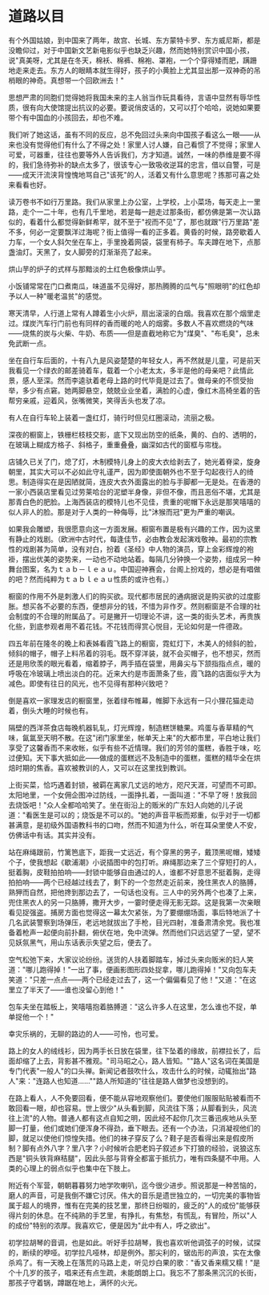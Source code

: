 # 道路以目

有个外国姑娘，到中国来了两年，故宫、长城、东方蒙特卡罗、东方威尼斯，都是没瞻仰过，对于中国新文艺新电影似乎也缺乏兴趣，然而她特别赏识中国小孩，说"真美呀，尤其是在冬天，棉袄、棉裤、棉袍、罩袍，一个个穿得矮而肥，蹒跚地走来走去。东方人的眼睛本就生得好，孩子的小黄脸上尤其显出那一双神奇的吊梢眼的神奇。真想带一个回欧洲去！"

思想严肃的同胞们觉得她将我国未来的主人翁当作玩具看待，言语中显然有辱华性质，很有向大使馆提出抗议的必要。要说俏皮话的，又可以打个哈哈，说她如果要带个有中国血的小孩回去，却也不难。

我们听了她这话，虽有不同的反应，总不免回过头来向中国孩子看这么一眼——从来也没有觉得他们有什么了不得之处！家里人讨人嫌，自己看惯了不觉得；家里人可爱，可器重，往往也要等外人告诉我们，方才知道。诚然，一味的恭维是要不得的，我们急待弥补的缺点太多了，很该专心一致吸收逆耳的忠言，借以自警，可是——成天汗流浃背惶愧地骂自己"该死"的人，活着又有什么意思呢？拣那可喜之处来看看也好。

读万卷书不如行万里路。我们从家里上办公室，上学校，上小菜场，每天走上一里路，走个一二十年，也有几千里地，若是每一趟走过那条街，都仿佛是第一次认路似的，看着什么都觉得新鲜希罕，就不至于"视而不见"了，那也就跟"行万里路"差不多，何必一定要飘洋过海呢？街上值得一看的正多着。黄昏的时候，路旁歇着人力车，一个女人斜欠坐在车上，手里挽着网袋，袋里有柿子。车夫蹲在地下，点那盏油灯。天黑了，女人脚旁的灯渐渐亮了起来。

烘山芋的炉子的式样与那黯淡的土红色极像烘山芋。

小饭铺常常在门口煮南瓜，味道虽不见得好，那热腾腾的瓜气与"照眼明"的红色却予以人一种"暖老温贫"的感觉。

寒天清早，人行道上常有人蹲着生小火炉，扇出滚滚的白烟。我喜欢在那个烟里走过。煤炭汽车行门前也有同样的香而暖的呛人的烟雾。多数人不喜欢燃烧的气味——烧焦的炭与火柴、牛奶、布质——但是直截地称它为"煤臭"、"布毛臭"，总未免武断一点。

坐在自行车后面的，十有八九是风姿楚楚的年轻女人，再不然就是儿童，可是前天我看见一个绿衣的邮差骑着车，载着一个小老太太，多半是他的母亲吧？此情此景，感人至深。然而李逵驮着老母上路的时代毕竟是过去了。做母亲的不惯受抬举，多少有点窘。她两脚悬空，兢兢业业坐着，满脸的心虚，像红木高椅坐着的告帮穷亲戚，迎着风，张嘴微笑，笑得舌头也发了凉。

有人在自行车轮上装着一盏红灯，骑行时但见红圈滚动，流丽之极。

深夜的橱窗上，铁栅栏枝枝交影，底下又现出防空的纸条，黄的、白的、透明的，在玻璃上糊成方格子、斜格子，重重叠叠，幽深如古代的窗框与帘栊。

店铺久已关了门，熄了灯，木制模特儿身上的皮大衣给剥去了，她光着脊梁，旋身朝里，其实大可以不必如此守礼谨严，因为即使面朝外也不至于勾起夜行人的绮思。制造得实在是因陋就简，连皮大衣外面露出的脸与手脚都一无是处。在香港的一家小西装店里看见过劳莱哈台的泥塑半身像，非但不像，而且恶俗不堪，尤其是那青白色的肥脸。上海西装店的模特儿也不见佳，贵重的呢帽下永远是那笑嘻嘻的似人非人的脸。那是对于人类的一种侮辱，比"沐猴而冠"更为严重的嘲讽。

如果我会雕塑，我很愿意向这一方面发展。橱窗布置是极有兴趣的工作，因为这里有静止的戏剧。（欧洲中古时代，每逢佳节，必由教会发起演戏敬神。最初的宗教性的戏剧甚为简单，没有对白，扮着《圣经》中人物的演员，穿上金彩辉煌的袍褂，摆出优美的姿势来，一动也不动地站着。每隔几分钟换一个姿势，组成另一种舞台图案，名为ｔａｂ－ｌｅａｕ。中国迎神赛会，台阁上扮戏的，想必是有唱做的吧？然而纯粹为ｔａｂｌｅａｕ性质的或许也有。）

橱窗的作用不外是刺激人们的购买欲。现代都市居民的通病据说是购买欲的过度膨胀。想买各不必要的东西，便想非分的钱，不惜为非作歹。然则橱窗是不合理的社会制度的不合理的附属品了。可是撇开一切理论不讲，这一类的街头艺术，再贵族化些，到底参观者用不着花钱。不花钱而得赏心悦目，无论如何是一件德政。

四五年前在隆冬的晚上和表姊看霞飞路上的橱窗，霓虹灯下，木美人的倾斜的脸，倾斜的帽子，帽子上料吊着的羽毛。既不穿洋装，就不会买帽子，也不想买，然而还是用欣羡的眼光看着，缩着脖子，两手插在袋里，用鼻尖与下颔指指点点，暖的呼吸在冷玻璃上喷出淡白的花。近来大约是市面萧条了些，霞飞路的店面似乎大为减色。即使有往日的风光，也不见得有那种兴致吧？

倒是喜欢一家理发店的橱窗里，张着绿布帷幕，帷脚下永远有一只小狸花猫走动着，倒头大睡的时候也有。

隔壁的西洋茶食店每晚机器轧轧，灯光辉煌，制造糕饼糖果。鸡蛋与香草精的气味，氤氲至天明不散。在这"闭门家里坐，帐单天上来"的大都市里，平白地让我们享受了这馨香而不来收帐，似乎有些不近情理。我们的芳邻的蛋糕，香胜于味，吃过便知。天下事大抵如此——做成的蛋糕远不及制造中的蛋糕，蛋糕的精华全在烘焙时期的焦香。喜欢被教训的人，又可以在这里找到教训。

上街买菜，恰巧遇着封锁，被羁在离家几丈远的地方，咫尺天涯，可望而不可即。太阳地里，一个女佣企图冲过防线，一面挣扎着，一面叫道："不早了呀！放我回去烧饭吧！"众人全都哈哈笑了。坐在街沿上的贩米的广东妇人向她的儿子说道："看医生是可以的；烧饭是不可以的。"她的声音平板而郑重，似乎对于一切都甚满意，是初级外国语教科书的口吻，然而不知道为什么，听在耳朵里使人不安，仿佛话中有话。其实并没有。

站在麻绳跟前，竹篱笆底下，距我一丈远近，有个穿黑的男子，戴顶黑呢帽，矮矮个子，使我想起《歇浦潮》小说插图中的包打听。麻绳那边来了三个穿短打的人，挺着胸，皮鞋拍拍响——封锁中能够自由通过的人，谁都不好意思不挺着胸，走得拍拍响——两个已经越过线去了，剩下的一个忽然走近前来，挽住黑衣人的胳膊，熟狎而自然，把他搀到那边去了，一句话也没有。三人中的另外两个也凑了上来，兜住黑衣人的另一只胳膊，撒开大步，一霎时便走得无影无踪。这是我第一次亲眼看见捉强盗。捕房方面也觉得这一幕太欠紧张，为了要绷绷场面，事后特地派了十几名武装警察到场弹压，老远地就拔出了手枪，目光四射，准备肃清余党。我也准备着枪声一起便向前扑翻，俯伏在地，免中流弹。然而他们只远远望了一望，望不见妖氛黑气，用山东话表示失望之后，便去了。

空气松弛下来，大家议论纷纷。送货的人扶着脚踏车，掉过头来向贩米的妇人笑道："哪儿跑得掉！"一出了事，便画影图形四处捉拿，哪儿跑得掉！"又向包车夫笑道："只差一点点——两个已经走过去了，这一个偏偏看见了他！"又道："在这里立了半天了——谁也没留心到他！"

包车夫坐在踏板上，笑嘻嘻抱着胳膊道："这么许多人在这里，怎么谁也不捉，单单捉他一个！"

幸灾乐祸的，无聊的路边的人——可怜，也可爱。

路上的女人的绒线衫，因为两手长日放在袋里，往下坠着的缘故，前襟拉长了，后面却缩了上去，背影甚不雅观。"司马昭之心，路人皆知。""路人"这名词在美国是专门代表"一般人"的口头禅。新闻记者鼓吹什么，攻击什么的时候，动辄抬出"路人"来："连路人也知道……""路人所知道的"往往是路人做梦也没想到的。

在路上看人，人不免要回看，便不能从容地观察他们。要使他们服服贴贴被看而不敢回看一眼，却也容易。世上很少"从头看到脚，风流往下落；从脚看到头，风流往上流"的人物。普通人都有这点自知之明，因此经不起你几次三番迅疾地从头至脚一打量，他们或她们便浑身不得劲，垂下眼去。还有一个办法，只消凝视他们的脚，就足以使他们惊惶失措。他们的袜子穿反了么？鞋子是否看得出来是假皮所制？脚有点外八字？里八字？小时候听合肥老妈子叙述乡下打狼的经验，说狼这东西是"铜头铁背麻秸腿"，因此头部与背脊全都富于抵抗力，唯有四条腿不中用。人类的心理上的弱点似乎也集中在下肢上。

附近有个军营，朝朝暮暮努力地学吹喇叭，迄今很少进步。照说那是一种苦恼的，磨人的声音，可是我倒不嫌它讨厌。伟大的音乐是遗世独立的，一切完美的事物皆属于超人的境界，惟有在完美的技艺里，那终日纷呶的，疲乏的"人的成份"能够获得片刻的休息。在不纯熟的手艺里，有挣扎，有焦愁，有慌乱，有冒险，所以"人的成份"特别的浓厚。我喜欢它，便是因为"此中有人，呼之欲出"。

初学拉胡琴的音调，也是如此。听好手拉胡琴，我也喜欢听他调弦子的时候，试探的，断续的咿哑。初学拉凡哑林，却是例外。那尖利的，锯齿形的声浪，实在太像杀鸡了。有一天晚上在落荒的马路上走，听见炒白果的歌："香又香来糯又糯！"是个十几岁的孩子，唱来还有点生疏，未能朗朗上口。我忘不了那条黑沉沉的长街，那孩子守着锅，蹲踞在地上，满怀的火光。